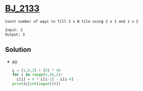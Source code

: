# [BJ_2133](https://acmicpc.net/problem/2133)

```en
Count number of ways to fill 3 x N tile using 2 x 1 and 1 x 2
```

```txt
Input: 2
Output: 3
```

## Solution

* py

  ```py
  L = [1,0,3] + [0] * 40
  for i in range(4,40,2):
    L[i] = 4 * L[i-2] - L[i-4]
  print(L[int(input())])
  ```
